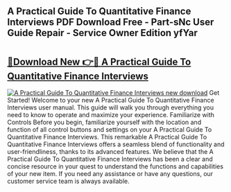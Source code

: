 ## A Practical Guide To Quantitative Finance Interviews PDF Download Free - Part-sNc User Guide Repair - Service Owner Edition yfYar

# <h2><a href="http://bc47997.oget.top/?id=A+Practical+Guide+To+Quantitative+Finance+Interviews">🔗Download New 👉🔴 A Practical Guide To Quantitative Finance Interviews</a></h2>

[![A Practical Guide To Quantitative Finance Interviews new download](https://i.imgur.com/5g1atiW.png)](http://bc47997.oget.top/?id=A+Practical+Guide+To+Quantitative+Finance+Interviews)
Get Started! Welcome to your new A Practical Guide To Quantitative Finance Interviews user manual. This guide will walk you through everything you need to know to operate and maximize your experience. Familiarize with Controls Before you begin, familiarize yourself with the location and function of all control buttons and settings on your A Practical Guide To Quantitative Finance Interviews. This remarkable A Practical Guide To Quantitative Finance Interviews offers a seamless blend of functionality and user-friendliness, thanks to its advanced features. We believe that the A Practical Guide To Quantitative Finance Interviews has been a clear and concise resource in your quest to understand the functions and capabilities of your new item. If you need any assistance or have any questions, our customer service team is always available.
